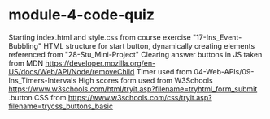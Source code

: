 # module-4-code-quiz

Starting index.html and style.css from course exercise "17-Ins_Event-Bubbling"
HTML structure for start button, dynamically creating elements referenced from "28-Stu_Mini-Project"
Clearing answer buttons in JS taken from MDN https://developer.mozilla.org/en-US/docs/Web/API/Node/removeChild
Timer used from 04-Web-APIs/09-Ins_Timers-Intervals
High scores form used from W3Schools https://www.w3schools.com/html/tryit.asp?filename=tryhtml_form_submit
.button CSS from https://www.w3schools.com/css/tryit.asp?filename=trycss_buttons_basic
